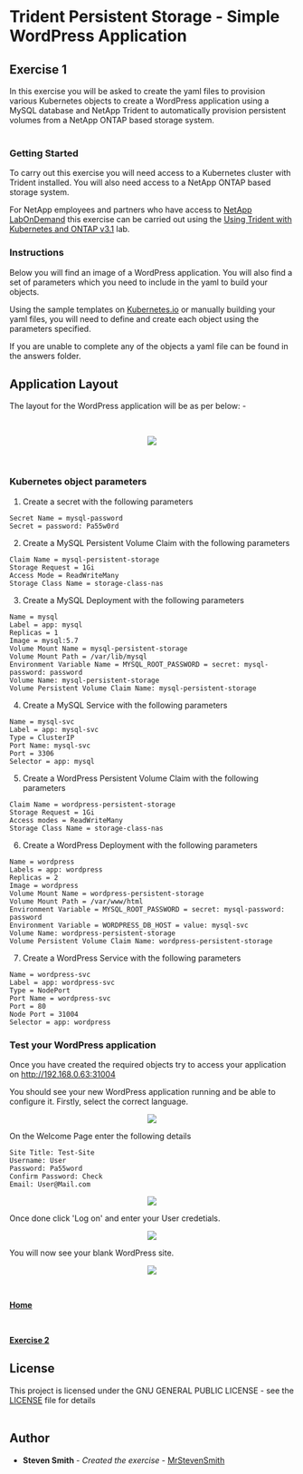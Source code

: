 # Trident Persistent Storage - Simple WordPress Application

## Exercise 1

In this exercise you will be asked to create the yaml files to provision various Kubernetes objects to create a WordPress application using a MySQL database and NetApp Trident to automatically provision persistent volumes from a NetApp ONTAP based storage system.
<br />
<br />

### Getting Started

To carry out this exercise you will need access to a Kubernetes cluster with Trident installed.  You will also need access to a NetApp ONTAP based storage system.

For NetApp employees and partners who have access to [NetApp LabOnDemand](https://labondemand.netapp.com/) this exercise can be carried out using the [Using Trident with Kubernetes and ONTAP v3.1](https://labondemand.netapp.com/lab/sl10556) lab.

### Instructions

Below you will find an image of a WordPress application.  You will also find a set of parameters which you need to include in the yaml to build your objects.

Using the sample templates on [Kubernetes.io](https://kubernetes.io/docs/concepts/workloads/pods/pod-overview/#pod-templates) or manually building your yaml files, you will need to define and create each object using the parameters specified.

If you are unable to complete any of the objects a yaml file can be found in the answers folder.

## Application Layout

The layout for the WordPress application will be as per below: -

<br />

<p align="center">
<img src="https://github.com/MrStevenSmith/Trident-WordPress-Application/blob/master/images/Trident-WordPress.png">
</p>

<br />

### Kubernetes object parameters

1. Create a secret with the following parameters<br />
```
Secret Name = mysql-password
Secret = password: Pa55w0rd
```

2. Create a MySQL Persistent Volume Claim with the following parameters
```
Claim Name = mysql-persistent-storage
Storage Request = 1Gi
Access Mode = ReadWriteMany
Storage Class Name = storage-class-nas
```

3. Create a MySQL Deployment with the following parameters
```
Name = mysql
Label = app: mysql
Replicas = 1
Image = mysql:5.7
Volume Mount Name = mysql-persistent-storage
Volume Mount Path = /var/lib/mysql
Environment Variable Name = MYSQL_ROOT_PASSWORD = secret: mysql-password: password
Volume Name: mysql-persistent-storage
Volume Persistent Volume Claim Name: mysql-persistent-storage
```

4. Create a MySQL Service with the following parameters
```
Name = mysql-svc
Label = app: mysql-svc
Type = ClusterIP
Port Name: mysql-svc
Port = 3306
Selector = app: mysql
```

5. Create a WordPress Persistent Volume Claim with the following parameters
```
Claim Name = wordpress-persistent-storage
Storage Request = 1Gi
Access modes = ReadWriteMany
Storage Class Name = storage-class-nas
```

6. Create a WordPress Deployment with the following parameters
```
Name = wordpress
Labels = app: wordpress
Replicas = 2
Image = wordpress
Volume Mount Name = wordpress-persistent-storage
Volume Mount Path = /var/www/html
Environment Variable = MYSQL_ROOT_PASSWORD = secret: mysql-password: password
Environment Variable = WORDPRESS_DB_HOST = value: mysql-svc
Volume Name: wordpress-persistent-storage
Volume Persistent Volume Claim Name: wordpress-persistent-storage
```

7. Create a WordPress Service with the following parameters
```
Name = wordpress-svc
Label = app: wordpress-svc
Type = NodePort
Port Name = wordpress-svc
Port = 80
Node Port = 31004
Selector = app: wordpress
```

### Test your WordPress application

Once you have created the required objects try to access your application on http://192.168.0.63:31004

You should see your new WordPress application running and be able to configure it.  Firstly, select the correct language.

<p align="center">
<img src="https://github.com/MrStevenSmith/Trident-WordPress-Application/blob/master/images/language.png">
</p>

On the Welcome Page enter the following details

```
Site Title: Test-Site
Username: User
Password: Pa55word
Confirm Password: Check
Email: User@Mail.com
```

<p align="center">
<img src="https://github.com/MrStevenSmith/Trident-WordPress-Application/blob/master/images/welcome.png">
</p>

Once done click 'Log on' and enter your User credetials.

<p align="center">
<img src="https://github.com/MrStevenSmith/Trident-WordPress-Application/blob/master/images/login.png">
</p>

You will now see your blank WordPress site.

<p align="center">
<img src="https://github.com/MrStevenSmith/Trident-WordPress-Application/blob/master/images/test-site.png">
</p>
<br />

**[Home](https://github.com/MrStevenSmith/Trident-WordPress-Application)**

<br />

**[Exercise 2](https://github.com/MrStevenSmith/Trident-WordPress-Application/tree/master/exercise%202)**

## License

This project is licensed under the GNU GENERAL PUBLIC LICENSE - see the [LICENSE](https://github.com/MrStevenSmith/Trident-WordPress-Application/blob/master/LICENSE) file for details
<br />
<br />
## Author

* **Steven Smith** - *Created the exercise* - [MrStevenSmith](https://github.com/MrStevenSmith)